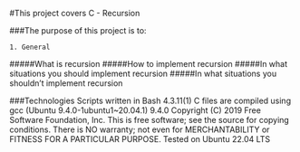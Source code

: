 #This project covers C - Recursion

###The purpose of this project is to:
		
	1. General

#####What is recursion
#####How to implement recursion
#####In what situations you should implement recursion
#####In what situations you shouldn’t implement recursion


   ###Technologies Scripts written in Bash 4.3.11(1) C files are compiled using gcc (Ubuntu 9.4.0-1ubuntu1~20.04.1) 9.4.0 Copyright (C) 2019 Free Software Foundation, Inc. This is free software; see the source for copying conditions. There is NO warranty; not even for MERCHANTABILITY or FITNESS FOR A PARTICULAR PURPOSE. Tested on Ubuntu 22.04 LTS




